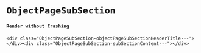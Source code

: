 # `ObjectPageSubSection`

#### `Render without Crashing`

```
<div class="ObjectPageSubSection-objectPageSubSectionHeaderTitle---"></div><div class="ObjectPageSubSection-subSectionContent---"></div>
```


